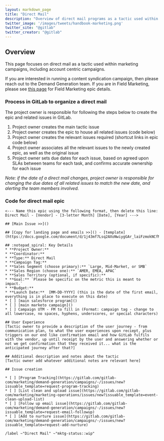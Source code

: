 ```yaml
---
layout: markdown_page
title: "Direct Mail"
description: "Overview of direct mail programs as a tactic used within marketing campaigns, including account centric campaigns."
twitter_image: '/images/tweets/handbook-marketing.png'
twitter_site: "@gitlab"
twitter_creator: "@gitlab"
---
```


## Overview
This page focuses on direct mail as a tactic used within marketing campaigns, including account centric campaigns.

If you are interested in running a content syndication campaign, then please reach out to the  Demand Generation team. If you are in Field Marketing, please see [this page](/handbook/marketing/field-marketing/field-marketing-epics/#content-syndication) for Field Marketing epic details.

### Process in GitLab to organize a direct mail

The project owner is responsible for following the steps below to create the epic and related issues in GitLab.

1. Project owner creates the main tactic issue
1. Project owner creates the epic to house all related issues (code below)
1. Project owner creates the relevant issues required (shortcut links in epic code below)
1. Project owner associates all the relevant issues to the newly created epic, as well as the original issue
1. Project owner sets due dates for each issue, based on agreed upon SLAs between teams for each task, and confirms accurate ownership for each issue

*Note: if the date of a direct mail changes, project owner is responsible for changing the due dates of all related issues to match the new date, and alerting the team members involved.*

### Code for direct mail epic

```
<--- Name this epic using the following format, then delete this line: Direct Mail - [Vendor] - [3-letter Month] [Date], [Year] --->

## [Main Issue >>]()

## [Copy for landing page and emails >>]() - [template](https://docs.google.com/document/d/1j43mf7Lsq2AXoNwiygGAr_laiFzmokNCfMHi7KNLjuA/edit)

## :notepad_spiral: Key Details 
* **Project Owner:** 
* **Coordinator:** 
* **Type:** Direct Mail
* **Campaign Tag:**  
* **Sales Segment (choose primary):** `Large, Mid-Market, or SMB`
* **Sales Region (choose one):** `AMER, EMEA, APAC`
* **Sales Territory (optional, if specific):** 
* **Goal:** `Please be specific on the metric this is meant to impact.`
* **Budget:** 
* **Launch Date:**  [MM-DD-YYYY] (this is the date of the first email, everything is in place to execute on this date)
* [ ] [main salesforce program]()
* [ ] [main marketo campaign]()
* [ ] Campaign UTM - FM to fill in (Format: campaign tag - change to all lowercase, no spaces, hyphens, underscores, or special characters)

## User Experience
[Tactic owner to provide a description of the user journey - from communication plan, to what the user experiences upon reciept, plus triggers on our end like confirmation email and how GitLab fulfils with the vendor, up until receipt by the user and answering whether or not we get confirmation that they received it... what is the anticipated journey after that?]

## Additional description and notes about the tactic
[Tactic owner add whatever additional notes are relevant here]

## Issue creation

* [ ] [Program Tracking](https://gitlab.com/gitlab-com/marketing/demand-generation/campaigns/-/issues/new?issuable_template=request-program-tracking)
* [ ] [List clean and upload issue](https://gitlab.com/gitlab-com/marketing/marketing-operations/issues/new?issuable_template=event-clean-upload-list) 
* [ ] [Follow up email issue](https://gitlab.com/gitlab-com/marketing/demand-generation/campaigns/-/issues/new?issuable_template=request-email-followup) 
* [ ] [Add to nurture issue](https://gitlab.com/gitlab-com/marketing/demand-generation/campaigns/-/issues/new?issuable_template=request-add-nurture) 

/label ~"Direct Mail" ~"mktg-status::wip"
```

